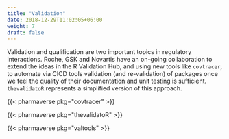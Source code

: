 ```yaml
---
title: "Validation"
date: 2018-12-29T11:02:05+06:00
weight: 7
draft: false
---
```


Validation and qualification are two important topics in regulatory interactions. Roche, GSK and Novartis
have an on-going collaboration to extend the ideas in the R Validation Hub, and using new tools like 
`covtracer`, to automate via CICD tools validation (and re-validation) of packages once we feel 
the quality of their documentation 
and unit testing is sufficient. `thevalidatoR` represents a simplified version of this 
approach.

{{< pharmaverse pkg="covtracer" >}}

{{< pharmaverse pkg="thevalidatoR" >}}

{{< pharmaverse pkg="valtools" >}}
